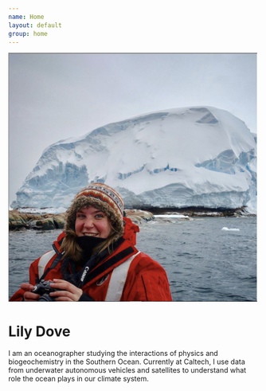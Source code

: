 ```yaml
---
name: Home
layout: default
group: home
---
```


<img src="/static/img/LilyDove1.jpg" class="img-responsive center-block" style="width:500px;height:500px;" alt="Sitting in front of the recently discovered Sif Island in the Amundsen Sea, Antarctica!"/>

<h1 class="text-center">Lily Dove</h1>

<p class="lead text-justify">
I am an oceanographer studying the interactions of physics and biogeochemistry in the Southern Ocean. Currently at Caltech, I use data from underwater autonomous vehicles and satellites to understand what role the ocean plays in our climate system.
</p>
